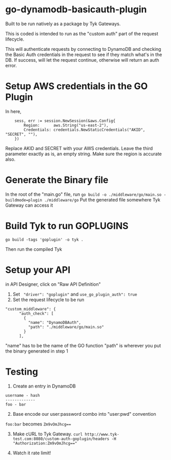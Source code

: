 # go-dynamodb-basicauth-plugin

Built to be run natively as a package by Tyk Gateways.  

This is coded is intended to run as the "custom auth" part of the request lifecycle.

This will authenticate requests by connecting to DynamoDB and checking the Basic Auth credentials in the request to see if they match what's in the DB.  If success, will let the request continue, otherwise will return an auth error.

# Setup AWS credentials in the GO Plugin
In here, 
```
	sess, err := session.NewSession(&aws.Config{
		Region:      aws.String("us-east-2"),
		Credentials: credentials.NewStaticCredentials("AKID", "SECRET", ""),
	})
```

Replace AKID and SECRET with your AWS credentials. Leave the third parameter exactly as is, an empty string.  Make sure the region is accurate also.

# Generate the Binary file
In the root of the "main.go" file, run 
`go build -o ./middleware/go/main.so -buildmode=plugin ./middleware/go`
Put the generated file somewhere Tyk Gateway can access it

# Build Tyk to run GOPLUGINS
`go build -tags 'goplugin' -o tyk .`

Then run the compiled Tyk

# Setup your API
in API Designer, click on "Raw API Definition"
1. Set ` "driver": "goplugin"` and `use_go_plugin_auth": true`
2. Set the request lifecycle to be run
```
"custom_middleware": {
      "auth_check": [
        {
          "name": "DynamoDBAuth",
          "path": "./middleware/go/main.so"
        }
      ],
   ```   
"name" has to be the name of the GO function
"path" is wherever you put the binary generated in step 1

# Testing

1. Create an entry in DynamoDB
```
username - hash
-------------
foo - bar
```

2. Base encode our user:password combo into "user:pwd" convention

`foo:bar` becomes `Zm9vOmJhcg==`

3. Make cURL to Tyk Gateway.
```curl http://www.tyk-test.com:8080/custom-auth-goplugin/headers -H "Authorization:Zm9vOmJhcg=="```

4.  Watch it rate limit!
